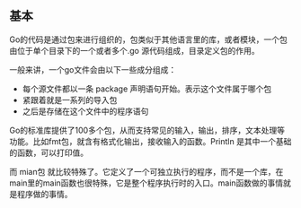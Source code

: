 ## 基本
Go的代码是通过包来进行组织的，包类似于其他语言里的库，或者模块，一个包由位于单个目录下的一个或者多个.go 源代码组成，目录定义包的作用。

一般来讲，一个go文件会由以下一些成分组成：
- 每个源文件都以一条 package 声明语句开始。表示这个文件属于哪个包
- 紧跟着就是一系列的导入包
- 之后是存储在这个文件中的程序语句

Go的标准库提供了100多个包，从而支持常见的输入，输出，排序，文本处理等功能。比如fmt包，就含有格式化输出，接收输入的函数。Println 是其中一个基础的函数，可以打印值。

而 mian包 就比较特殊了。它定义了一个可独立执行的程序，而不是一个库，在main里的main函数也很特殊，它是整个程序执行时的入口。main函数做的事情就是程序做的事情。